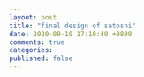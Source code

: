 ```yaml
---
layout: post
title: "final design of satoshi"
date: 2020-09-10 17:10:40 +0800
comments: true
categories: 
published: false
---
```

